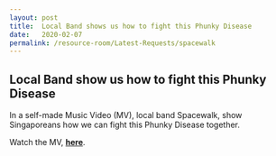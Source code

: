 ```yaml
---
layout: post
title:  Local Band shows us how to fight this Phunky Disease
date:   2020-02-07
permalink: /resource-room/Latest-Requests/spacewalk
---
```


## Local Band show us how to fight this Phunky Disease

In a self-made Music Video (MV), local band Spacewalk, show Singaporeans how we can fight this Phunky Disease together.

Watch the MV, **[here](https://www.youtube.com/watch?v=ueS9Q5KjQdQ)**.
